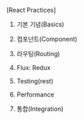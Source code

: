 [React Practices]

1. 기본 기념(Basics)
2. 컴포넌트(Component)
3. 라우팅(Routing)

4. Flux: Redux
5. Testing(rest)
6. Performance

7. 통합(Integration)
